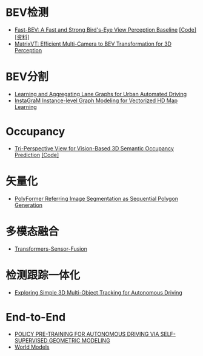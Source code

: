 # BEV检测
* [Fast-BEV: A Fast and Strong Bird's-Eye View Perception Baseline](https://arxiv.org/abs/2301.12511) [[Code]](https://github.com/Sense-GVT/Fast-BEV) [[资料]](https://mp.weixin.qq.com/s/Dv8UVrRN2TrOTQCqVtDSJg)
* [MatrixVT: Efficient Multi-Camera to BEV Transformation for 3D Perception](https://arxiv.org/abs/2211.10593)


# BEV分割
* [Learning and Aggregating Lane Graphs for Urban Automated Driving](https://arxiv.org/abs/2302.06175) 
* [InstaGraM Instance-level Graph Modeling for Vectorized HD Map Learning](https://arxiv.org/abs/2301.04470)



# Occupancy
* [Tri-Perspective View for Vision-Based 3D Semantic Occupancy Prediction](https://arxiv.org/pdf/2302.07817.pdf) [[Code]](https://github.com/wzzheng/TPVFormer)



# 矢量化
* [PolyFormer Referring Image Segmentation as Sequential Polygon Generation](https://arxiv.org/abs/2302.07387)


# 多模态融合
* [Transformers-Sensor-Fusion](https://github.com/ApoorvRoboticist/Transformers-Sensor-Fusion)


# 检测跟踪一体化
* [Exploring Simple 3D Multi-Object Tracking for Autonomous Driving](https://github.com/qcraftai/simtrack)


# End-to-End
* [POLICY PRE-TRAINING FOR AUTONOMOUS DRIVING VIA SELF-SUPERVISED GEOMETRIC MODELING](https://arxiv.org/pdf/2301.01006.pdf)
* [World Models](https://arxiv.org/abs/1803.10122)